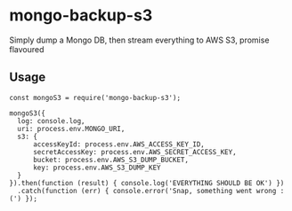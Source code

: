 # mongo-backup-s3
Simply dump a Mongo DB, then stream everything to AWS S3, promise flavoured

## Usage

```es6
const mongoS3 = require('mongo-backup-s3');

mongoS3({
  log: console.log,
  uri: process.env.MONGO_URI,
  s3: {
      accessKeyId: process.env.AWS_ACCESS_KEY_ID,
      secretAccessKey: process.env.AWS_SECRET_ACCESS_KEY,
      bucket: process.env.AWS_S3_DUMP_BUCKET,
      key: process.env.AWS_S3_DUMP_KEY
  }
}).then(function (result) { console.log('EVERYTHING SHOULD BE OK') })
  .catch(function (err) { console.error('Snap, something went wrong :(') });
```
